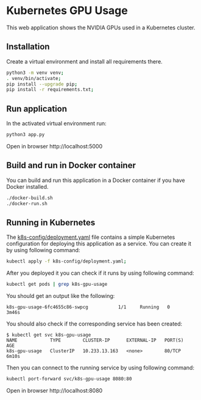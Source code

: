 # Kubernetes GPU Usage

This web application shows the NVIDIA GPUs used in a Kubernetes cluster.

## Installation

Create a virtual environment and install all requirements there.

```sh
python3 -m venv venv;
. venv/bin/activate;
pip install --upgrade pip;
pip install -r requirements.txt;
```

## Run application

In the activated virtual environment run:
```sh
python3 app.py
```

Open in browser http://localhost:5000

## Build and run in Docker container

You can build and run this application in a Docker container if you have Docker installed.

```sh
./docker-build.sh
./docker-run.sh
```

## Running in Kubernetes

The [k8s-config/deployment.yaml](k8s-config/deployment.yaml) file contains a simple Kubernetes configuration for deploying this application as a service. You can create it by using following command:

```sh
kubectl apply -f k8s-config/deployment.yaml;
```

After you deployed it you can check if it runs by using following command:
```sh
kubectl get pods | grep k8s-gpu-usage
```
You should get an output like the following:
```
k8s-gpu-usage-6fc4655c86-swpcg           1/1     Running   0          3m46s
```
You should also check if the corresponding service has been created:
```
$ kubectl get svc k8s-gpu-usage
NAME            TYPE        CLUSTER-IP      EXTERNAL-IP   PORT(S)   AGE
k8s-gpu-usage   ClusterIP   10.233.13.163   <none>        80/TCP    6m10s
```
Then you can connect to the running service by using following command:
```sh
kubectl port-forward svc/k8s-gpu-usage 8080:80
```
Open in browser http://localhost:8080
